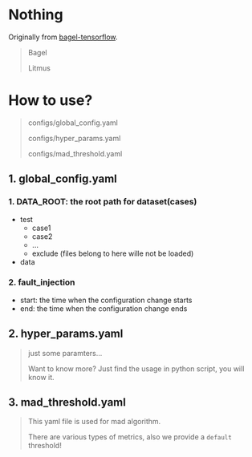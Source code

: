 # Nothing
Originally from [bagel-tensorflow](https://github.com/AlumiK/bagel-tensorflow).
> Bagel
>
> Litmus

# How to use?
> configs/global_config.yaml
> 
> configs/hyper_params.yaml
> 
> configs/mad_threshold.yaml

## 1. global_config.yaml
### 1. DATA_ROOT: the root path for dataset(cases)
- test
    - case1
    - case2
    - ...
    - exclude (files belong to here wille not be loaded)
- data

### 2. fault_injection
- start: the time when the configuration change starts
- end: the time when the configuration change ends

## 2. hyper_params.yaml
> just some paramters...
>
> Want to know more? Just find the usage in python script, you will know it.

## 3. mad_threshold.yaml
> This yaml file is used for mad algorithm. 
> 
> There are various types of metrics, also we provide a `default` threshold!